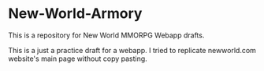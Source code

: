 # New-World-Armory
This is a repository for New World MMORPG Webapp drafts.

This is a just a practice draft for a webapp. I tried to replicate newworld.com website's main page without copy pasting.
